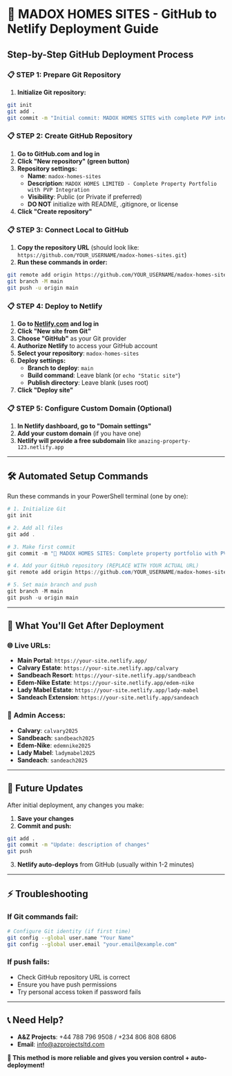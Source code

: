 # 🚀 MADOX HOMES SITES - GitHub to Netlify Deployment Guide

## Step-by-Step GitHub Deployment Process

### 📋 **STEP 1: Prepare Git Repository**

1. **Initialize Git repository:**
```bash
git init
git add .
git commit -m "Initial commit: MADOX HOMES SITES with complete PVP integration"
```

### 📋 **STEP 2: Create GitHub Repository**

1. **Go to GitHub.com and log in**
2. **Click "New repository" (green button)**
3. **Repository settings:**
   - **Name**: `madox-homes-sites`
   - **Description**: `MADOX HOMES LIMITED - Complete Property Portfolio with PVP Integration`
   - **Visibility**: Public (or Private if preferred)
   - **DO NOT** initialize with README, .gitignore, or license
4. **Click "Create repository"**

### 📋 **STEP 3: Connect Local to GitHub**

1. **Copy the repository URL** (should look like: `https://github.com/YOUR_USERNAME/madox-homes-sites.git`)
2. **Run these commands in order:**
```bash
git remote add origin https://github.com/YOUR_USERNAME/madox-homes-sites.git
git branch -M main
git push -u origin main
```

### 📋 **STEP 4: Deploy to Netlify**

1. **Go to [Netlify.com](https://netlify.com) and log in**
2. **Click "New site from Git"**
3. **Choose "GitHub"** as your Git provider
4. **Authorize Netlify** to access your GitHub account
5. **Select your repository**: `madox-homes-sites`
6. **Deploy settings:**
   - **Branch to deploy**: `main`
   - **Build command**: Leave blank (or `echo "Static site"`)
   - **Publish directory**: Leave blank (uses root)
7. **Click "Deploy site"**

### 📋 **STEP 5: Configure Custom Domain (Optional)**

1. **In Netlify dashboard, go to "Domain settings"**
2. **Add your custom domain** (if you have one)
3. **Netlify will provide a free subdomain** like `amazing-property-123.netlify.app`

---

## 🛠️ **Automated Setup Commands**

Run these commands in your PowerShell terminal (one by one):

```powershell
# 1. Initialize Git
git init

# 2. Add all files
git add .

# 3. Make first commit
git commit -m "🏡 MADOX HOMES SITES: Complete property portfolio with PVP integration"

# 4. Add your GitHub repository (REPLACE WITH YOUR ACTUAL URL)
git remote add origin https://github.com/YOUR_USERNAME/madox-homes-sites.git

# 5. Set main branch and push
git branch -M main
git push -u origin main
```

---

## 🎯 **What You'll Get After Deployment**

### 🌐 **Live URLs:**
- **Main Portal**: `https://your-site.netlify.app/`
- **Calvary Estate**: `https://your-site.netlify.app/calvary`
- **Sandbeach Resort**: `https://your-site.netlify.app/sandbeach`
- **Edem-Nike Estate**: `https://your-site.netlify.app/edem-nike`
- **Lady Mabel Estate**: `https://your-site.netlify.app/lady-mabel`
- **Sandeach Extension**: `https://your-site.netlify.app/sandeach`

### 🔐 **Admin Access:**
- **Calvary**: `calvary2025`
- **Sandbeach**: `sandbeach2025`
- **Edem-Nike**: `edemnike2025`
- **Lady Mabel**: `ladymabel2025`
- **Sandeach**: `sandeach2025`

---

## 🔄 **Future Updates**

After initial deployment, any changes you make:

1. **Save your changes**
2. **Commit and push:**
```bash
git add .
git commit -m "Update: description of changes"
git push
```
3. **Netlify auto-deploys** from GitHub (usually within 1-2 minutes)

---

## ⚡ **Troubleshooting**

### **If Git commands fail:**
```bash
# Configure Git identity (if first time)
git config --global user.name "Your Name"
git config --global user.email "your.email@example.com"
```

### **If push fails:**
- Check GitHub repository URL is correct
- Ensure you have push permissions
- Try personal access token if password fails

---

## 📞 **Need Help?**
- **A&Z Projects**: +44 788 796 9508 / +234 806 808 6806
- **Email**: info@azprojectsltd.com

**🎉 This method is more reliable and gives you version control + auto-deployment!**
